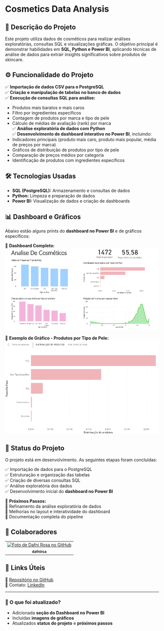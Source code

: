 # Cosmetics Data Analysis

## 📌 Descrição do Projeto

Este projeto utiliza dados de cosméticos para realizar análises exploratórias, consultas SQL e visualizações gráficas. O objetivo principal é demonstrar habilidades em **SQL, Python e Power BI**, aplicando técnicas de análise de dados para extrair insights significativos sobre produtos de skincare.

## ⚙️ Funcionalidade do Projeto

✅ **Importação de dados CSV para o PostgreSQL**  
✅ **Criação e manipulação de tabelas no banco de dados**  
✅ **Execução de consultas SQL para análise:**  
  - Produtos mais baratos e mais caros  
  - Filtro por ingredientes específicos  
  - Contagem de produtos por marca e tipo de pele  
  - Cálculo de médias de avaliação (rank) por marca  
✅ **Análise exploratória de dados com Python**  
✅ **Desenvolvimento de dashboard interativo no Power BI**, incluindo:  
  - Indicadores principais (produto mais caro, produto mais popular, média de preços por marca)  
  - Gráficos de distribuição de produtos por tipo de pele  
  - Comparação de preços médios por categoria  
  - Identificação de produtos com ingredientes específicos  

## 🛠️ Tecnologias Usadas  

- **SQL (PostgreSQL):** Armazenamento e consultas de dados  
- **Python:** Limpeza e preparação de dados  
- **Power BI:** Visualização de dados e criação de dashboards  

## 📊 Dashboard e Gráficos  

Abaixo estão alguns prints do **dashboard no Power BI** e de gráficos específicos:  

📌 **Dashboard Completo:**  
![Dashboard Principal](dashboards/img/dashboard_overview.png)  

📌 **Exemplo de Gráfico - Produtos por Tipo de Pele:**  
![Gráfico Tipo de Pele](dashboards/img/produtos_por_tipo_pele.png)  

## 🚀 Status do Projeto  

O projeto está em desenvolvimento. As seguintes etapas foram concluídas:  

✅ Importação de dados para o PostgreSQL  
✅ Estruturação e organização das tabelas  
✅ Criação de diversas consultas SQL  
✅ Análise exploratória dos dados  
✅ Desenvolvimento inicial do **dashboard no Power BI**  

📌 **Próximos Passos:**  
🔹 Refinamento da análise exploratória de dados  
🔹 Melhorias no layout e interatividade do dashboard  
🔹 Documentação completa do pipeline  

## 👥 Colaboradores  

<table>
  <tr>
    <td align="center">
      <a href="http://github.com/dafnirca">
        <img src="https://avatars.githubusercontent.com/u/109047245?v=4" width="100px;" alt="Foto de Dafni Rosa no GitHub"/><br>
        <sub>
          <b>dafnirca</b>
        </sub>
      </a>
    </td>
  </tr>
</table>    

## 📎 Links Úteis  

🔗 [Repositório no GitHub](https://github.com/dafnirca/Cosmetics-Data-Analysis)  
📩 Contato: [LinkedIn](www.linkedin.com/in/dafni-rosa-76466a23a)  

---

### **📢 O que foi atualizado?**  
- Adicionada **seção do Dashboard no Power BI**  
- Incluídas **imagens de gráficos** 
- Atualizados **status do projeto** e **próximos passos**  
